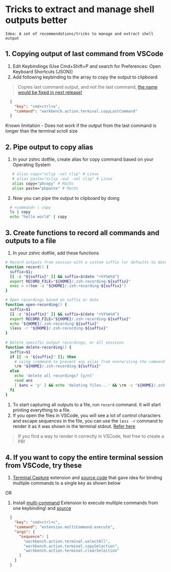 # Tricks to extract and manage shell outputs better
```
Idea: A set of recommendations/tricks to manage and extract shell output
```

## 1. Copying output of last command from VSCode
  1. Edit Keybindings (Use Cmd+Shift+P and search for Preferences: Open Keyboard Shortcuts (JSON))
  2. Add following keybinding to the array to copy the output to clipboard
  > Copies last command output, and not the last command, [the name would be fixed in next release!](https://github.com/microsoft/vscode/issues/171073)
  ```json
    {
      "key": "cmd+ctrl+o",
      "command": "workbench.action.terminal.copyLastCommand" 
    }
  ```
  Known limitation - Does not work if the output from the last command is longer than the terminal scroll size

## 2. Pipe output to copy alias
  1. In your zshrc dotfile, create alias for copy command based on your Operating System
  ```zsh
     # alias copy="xclip -sel clip" # Linux
     # alias paste="xclip -out -sel clip" # Linux
     alias copy="pbcopy" # MacOs
     alias paste="pbpaste" # MacOs
  ```
  2. Now you can pipe the output to clipboard by doing
  ```zsh
    # <command> | copy
    ls | copy
    echo "hello world" | copy
  ```

## 3. Create functions to record all commands and outputs to a file
  1. In your zshrc dotfile, add these functions
  ```zsh
  # Record outputs from session with a custom suffix (or defaults to date)
  function record() {
    suffix=$1;
    [[ -z "${suffix}" ]] && suffix=$(date "+%Y%m%d")
    export RECORD_FILE="${HOME}/.zsh-recording-${suffix}"
    exec > >(tee -a "${HOME}/.zsh-recording-${suffix}")
  }

  # Open recordings based on suffix or date
  function open-recording() {
    suffix=$1
    [[ -z "${suffix}" ]] && suffix=$(date "+%Y%m%d")
    export RECORD_FILE="${HOME}/.zsh-recording-${suffix}"
    echo "${HOME}/.zsh-recording-${suffix}"
    \less -r "${HOME}/.zsh-recording-${suffix}"
  }
    
  # Delete specific output recordings, or all sessions
  function delete-recording() {
    suffix=$1
    if [[ -n "${suffix}" ]]; then
      # using \command to prevent any alias from overwriting the command
      \rm "${HOME}/.zsh-recording-${suffix}" 
    else
      echo 'delete all recordings? [y/n]'
      read ans
      [ $ans = 'y' ] && echo 'deleting files...' && \rm -v "${HOME}/.zsh-recording-"* || echo 'cancelled.'
    fi
  }
  ```
  1. To start capturing all outputs to a file, run `record` command. It will start printing everything to a file. 
  2. If you open the files in VSCode, you will see a lot of control characters and escape sequences in the file, you can use the `less -r` command to render it as it was shown in the terminal stdout. [Refer here](https://unix.stackexchange.com/questions/114355/cat-and-less-give-different-output)
  > If you find a way to render it correctly in VSCode, feel free to create a PR!

## 4. If you want to copy the entire terminal session from VSCode, try these
  1. [Terminal Capture](https://marketplace.visualstudio.com/items?itemName=devwright.vscode-terminal-capture) extension and [source code](https://github.com/mikekwright/vscode-terminal-capture/blob/master/src/extension.ts) that gave idea for binding multiple commands to a single key as shown below

  OR

  1. Install [multi-command](https://marketplace.visualstudio.com/items?itemName=ryuta46.multi-command) Extension to execute multiple commands from one keybinding! and 
  [source](https://stackoverflow.com/a/49612562/8453502)
  ```json
    {
      "key": "cmd+ctrl+c",
      "command": "extension.multiCommand.execute",
      "args": {
        "sequence": [
          "workbench.action.terminal.selectAll",
          "workbench.action.terminal.copySelection",
          "workbench.action.terminal.clearSelection"
        ]
      }
    }
  ```
